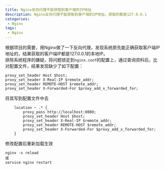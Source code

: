 ```yaml
---
title: Nginx反向代理不能获取到客户端的IP地址
description: Nginx反向代理不能获取到客户端的IP地址，获取的都是127.0.0.1
categories:
 - Nginx
tags:
 - Nginx
---  
```

根据项目的需要，用Nginx做了一下反向代理，发现系统原先能正确获取客户端IP地址的，结果获取的客户端IP都是127.0.0.1的本地IP。  
排除系统程序的嫌疑，将问题锁定到```nginx.conf```的配置上，通过查询资料后，比对配置文件，结果发现缺少了如下配置：  
```shell  
proxy_set_header Host $host;  
proxy_set_header X-Real-IP $remote_addr;  
proxy_set_header REMOTE-HOST $remote_addr;  
proxy_set_header X-Forwarded-For $proxy_add_x_forwarded_for;  
```
将其写到配置文件中去  
```shell  
    location ~ .* {
        proxy_pass http://localhost:8080;
        proxy_set_header Host $host;
        proxy_set_header X-Real-IP $remote_addr;
        proxy_set_header REMOTE-HOST $remote_addr;
        proxy_set_header X-Forwarded-For $proxy_add_x_forwarded_for;
    }  
```  
修改配置后重新加载生效  
```shell  
nginx -s reload  
或  
service nginx restart  
```  

